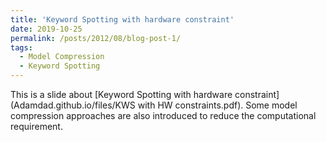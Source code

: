 ```yaml
---
title: 'Keyword Spotting with hardware constraint'
date: 2019-10-25
permalink: /posts/2012/08/blog-post-1/
tags:
  - Model Compression
  - Keyword Spotting
---
```


This is a slide about [Keyword Spotting with hardware constraint](Adamdad.github.io/files/KWS with HW constraints.pdf). Some model compression approaches are also introduced to reduce the computational requirement.
